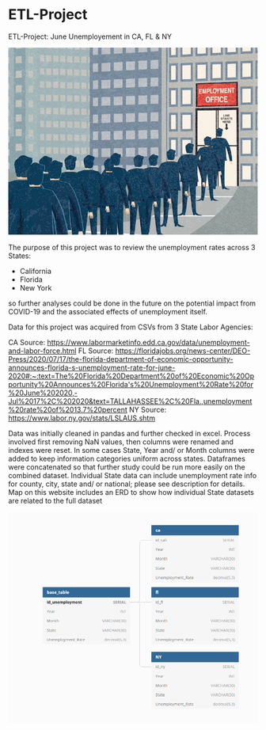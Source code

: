 # ETL-Project
ETL-Project: June Unemployement in CA, FL &amp; NY

![Unemployment](Unemployment.jpg)

The purpose of this project was to review the unemployment rates across 3 States:

* California
* Florida
* New York

so further analyses could be done in the future on the potential impact from COVID-19 and the associated effects of unemployment itself.

Data for this project was acquired from CSVs from 3 State Labor Agencies:

CA Source: https://www.labormarketinfo.edd.ca.gov/data/unemployment-and-labor-force.html
FL Source: https://floridajobs.org/news-center/DEO-Press/2020/07/17/the-florida-department-of-economic-opportunity-announces-florida-s-unemployment-rate-for-june-2020#:~:text=The%20Florida%20Department%20of%20Economic%20Opportunity%20Announces%20Florida's%20Unemployment%20Rate%20for%20June%202020,-Jul%2017%2C%202020&text=TALLAHASSEE%2C%20Fla.,unemployment%20rate%20of%2013.7%20percent
NY Source: https://www.labor.ny.gov/stats/LSLAUS.shtm

Data was initially cleaned in pandas and further checked in excel. Process involved first removing NaN values, then columns were renamed and indexes were reset. In some cases State, Year and/ or Month columns were added to keep information categories uniform across states. Dataframes were concatenated so that further study could be run more easily on the combined dataset. Individual State data can include unemployment rate info for county, city, state and/ or national; please see description for details. Map on this website includes an ERD to show how individual State datasets are related to the full dataset

![ERDDIAGRAM](ERDDIAGRAM.png)
